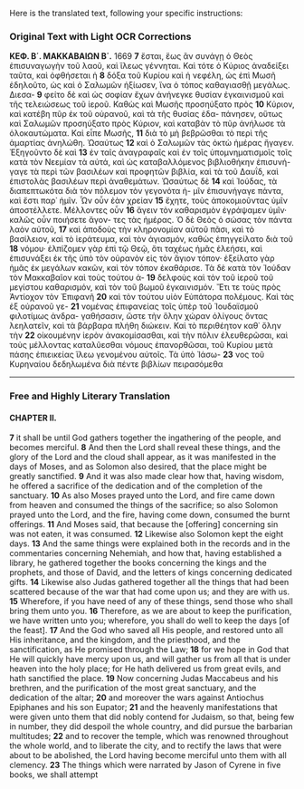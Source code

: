 Here is the translated text, following your specific instructions:

### Original Text with Light OCR Corrections

**ΚΕΦ. Β΄. ΜΑΚΚΑΒΑΙΩΝ Β΄.** 1669
**7** ἔσται, ἕως ἂν συνάγῃ ὁ Θεὸς ἐπισυναγωγὴν τοῦ λαοῦ, καὶ ἵλεως
    γέννηται. Καὶ τότε ὁ Κύριος ἀναδείξει ταῦτα, καὶ ὀφθήσεται ἡ **8**
    δόξα τοῦ Κυρίου καὶ ἡ νεφέλη, ὡς ἐπὶ Μωσῆ ἐδηλοῦτο, ὡς καὶ
    ὁ Σαλωμῶν ἠξίωσεν, ἵνα ὁ τόπος καθαγιασθῇ μεγάλως. Διεσα- **9**
    φείτο δὲ καὶ ὡς σοφίαν ἔχων ἀνήνεγκε θυσίαν ἐγκαινισμοῦ καὶ
    τῆς τελειώσεως τοῦ ἱεροῦ. Καθὼς καὶ Μωσῆς προσηύξατο πρὸς **10**
    Κύριον, καὶ κατέβη πῦρ ἐκ τοῦ οὐρανοῦ, καὶ τὰ τῆς θυσίας ἐδα-
    πάνησεν, οὕτως καὶ Σαλωμῶν προσηύξατο πρὸς Κύριον, καὶ
    καταβὰν τὸ πῦρ ἀνήλωσε τὰ ὁλοκαυτώματα. Καὶ εἶπε Μωσῆς, **11**
    διὰ τὸ μὴ βεβρῶσθαι τὸ περὶ τῆς ἁμαρτίας ἀνηλώθη. Ὡσαύτως **12**
    καὶ ὁ Σαλωμῶν τὰς ὀκτὼ ἡμέρας ἤγαγεν. Ἐξηγοῦντο δὲ καὶ **13**
    ἐν ταῖς ἀναγραφαῖς καὶ ἐν τοῖς ὑπομνηματισμοῖς τοῖς κατὰ τὸν
    Νεεμίαν τὰ αὐτά, καὶ ὡς καταβαλλόμενος βιβλιοθήκην ἐπισυνή-
    γαγε τὰ περὶ τῶν βασιλέων καὶ προφητῶν βιβλία, καὶ τὰ τοῦ
    Δαυΐδ, καὶ ἐπιστολὰς βασιλέων περὶ ἀναθεμάτων. Ὡσαύτως δὲ **14**
    καὶ Ἰούδας, τὰ διαπεπτωκότα διὰ τὸν πόλεμον τὸν γεγονότα ἡ-
    μῖν ἐπισυνήγαγε πάντα, καὶ ἔστι παρ᾿ ἡμῖν. Ὧν οὖν ἐὰν χρείαν **15**
    ἔχητε, τοὺς ἀποκομιοῦντας ὑμῖν ἀποστέλλετε. Μέλλοντες οὖν **16**
    ἄγειν τὸν καθαρισμὸν ἐγράψαμεν ὑμῖν· καλῶς οὖν ποιήσετε ἄγον-
    τες τὰς ἡμέρας. Ὁ δὲ Θεὸς ὁ σώσας τὸν πάντα λαὸν αὐτοῦ, **17**
    καὶ ἀποδοὺς τὴν κληρονομίαν αὐτοῦ πᾶσι, καὶ τὸ βασίλειον, καὶ
    τὸ ἱεράτευμα, καὶ τὸν ἁγιασμόν, καθὼς ἐπηγγείλατο διὰ τοῦ **18**
    νόμου· ἐλπίζομεν γὰρ ἐπὶ τῷ Θεῷ, ὅτι ταχέως ἡμᾶς ἐλεήσει,
    καὶ ἐπισυνάξει ἐκ τῆς ὑπὸ τὸν οὐρανὸν εἰς τὸν ἅγιον τόπον·
    ἐξείλατο γὰρ ἡμᾶς ἐκ μεγάλων κακῶν, καὶ τὸν τόπον ἐκαθάρισε.
    Τὰ δὲ κατὰ τὸν Ἰούδαν τὸν Μακκαβαῖον καὶ τοὺς τούτου ἀ- **19**
    δελφοὺς καὶ τὸν τοῦ ἱεροῦ τοῦ μεγίστου καθαρισμόν, καὶ τὸν τοῦ
    βωμοῦ ἐγκαινισμόν. Ἔτι τε τοὺς πρὸς Ἀντίοχον τὸν Ἐπιφανῆ **20**
    καὶ τὸν τούτου υἱὸν Εὐπάτορα πολέμους. Καὶ τὰς ἐξ οὐρανοῦ γε- **21**
    νομένας ἐπιφανείας τοῖς ὑπὲρ τοῦ Ἰουδαϊσμοῦ φιλοτίμως ἀνδρα-
    γαθήσασιν, ὥστε τὴν ὅλην χώραν ὀλίγους ὄντας λεηλατεῖν, καὶ
    τὰ βάρβαρα πλήθη διώκειν. Καὶ τὸ περιθέητον καθ᾿ ὅλην τὴν **22**
    οἰκουμένην ἱερὸν ἀνακομίσασθαι, καὶ τὴν πόλιν ἐλευθερῶσαι, καὶ
    τοὺς μέλλοντας καταλῦεσθαι νόμους ἐπανορθῶσαι, τοῦ Κυρίου
    μετὰ πάσης ἐπιεικείας ἵλεω γενομένου αὐτοῖς. Τὰ ὑπὸ Ἰάσω- **23**
    νος τοῦ Κυρηναίου δεδηλωμένα διὰ πέντε βιβλίων πειρασόμεθα

---

### Free and Highly Literary Translation

#### CHAPTER II.

**7** it shall be until God gathers together the ingathering of the people, and becomes merciful.
**8** And then the Lord shall reveal these things, and the glory of the Lord and the cloud shall appear, as it was manifested in the days of Moses, and as Solomon also desired, that the place might be greatly sanctified.
**9** And it was also made clear how that, having wisdom, he offered a sacrifice of the dedication and of the completion of the sanctuary.
**10** As also Moses prayed unto the Lord, and fire came down from heaven and consumed the things of the sacrifice; so also Solomon prayed unto the Lord, and the fire, having come down, consumed the burnt offerings.
**11** And Moses said, that because the [offering] concerning sin was not eaten, it was consumed.
**12** Likewise also Solomon kept the eight days.
**13** And the same things were explained both in the records and in the commentaries concerning Nehemiah, and how that, having established a library, he gathered together the books concerning the kings and the prophets, and those of David, and the letters of kings concerning dedicated gifts.
**14** Likewise also Judas gathered together all the things that had been scattered because of the war that had come upon us; and they are with us.
**15** Wherefore, if you have need of any of these things, send those who shall bring them unto you.
**16** Therefore, as we are about to keep the purification, we have written unto you; wherefore, you shall do well to keep the days [of the feast].
**17** And the God who saved all His people, and restored unto all His inheritance, and the kingdom, and the priesthood, and the sanctification, as He promised through the Law;
**18** for we hope in God that He will quickly have mercy upon us, and will gather us from all that is under heaven into the holy place; for He hath delivered us from great evils, and hath sanctified the place.
**19** Now concerning Judas Maccabeus and his brethren, and the purification of the most great sanctuary, and the dedication of the altar;
**20** and moreover the wars against Antiochus Epiphanes and his son Eupator;
**21** and the heavenly manifestations that were given unto them that did nobly contend for Judaism, so that, being few in number, they did despoil the whole country, and did pursue the barbarian multitudes;
**22** and to recover the temple, which was renowned throughout the whole world, and to liberate the city, and to rectify the laws that were about to be abolished, the Lord having become merciful unto them with all clemency.
**23** The things which were narrated by Jason of Cyrene in five books, we shall attempt